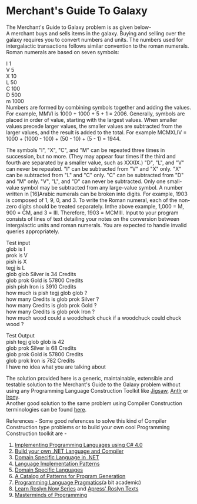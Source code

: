 # Merchant's Guide To Galaxy
      
The Merchant's Guide to Galaxy problem is as given below-      
A merchant buys and sells items in the galaxy. Buying and selling over the galaxy requires you to convert numbers and units. The numbers used for intergalactic transactions follows similar convention to the roman numerals. Roman numerals are based on seven symbols:    
      
I 1     
V 5      
X 10     
L 50      
C 100     
D 500      
m 1000     
Numbers are formed by combining symbols together and adding the values. For example, MMVI is 1000 + 1000 + 5 + 1 = 2006. Generally, symbols are placed in order of value, starting with the largest values. When smaller values precede larger values, the smaller values are subtracted from the larger values, and the result is added to the total. For example MCMXLIV = 1000 + (1000 - 100) + (50 - 10) + (5 - 1) = 1944.    
      
The symbols "I", "X", "C", and "M" can be repeated three times in succession, but no more. (They may appear four times if the third and fourth are separated by a smaller value, such as XXXIX.) "D", "L", and "V" can never be repeated. "I" can be subtracted from "V" and "X" only. "X" can be subtracted from "L" and "C" only. "C" can be subtracted from "D" and "M" only. "V", "L", and "D" can never be subtracted. Only one small-value symbol may be subtracted from any large-value symbol. A number written in [16]Arabic numerals can be broken into digits. For example, 1903 is composed of 1, 9, 0, and 3. To write the Roman numeral, each of the non-zero digits should be treated separately. Inthe above example, 1,000 = M, 900 = CM, and 3 = III. Therefore, 1903 = MCMIII. Input to your program consists of lines of text detailing your notes on the conversion between intergalactic units and roman numerals. You are expected to handle invalid queries appropriately.     
        
Test input      
glob is I     
prok is V     
pish is X     
tegj is L     
glob glob Silver is 34 Credits      
glob prok Gold is 57800 Credits      
pish pish Iron is 3910 Credits         
how much is pish tegj glob glob ?      
how many Credits is glob prok Silver ?      
how many Credits is glob prok Gold ?      
how many Credits is glob prok Iron ?       
how much wood could a woodchuck chuck if a woodchuck could chuck wood ?     
      
Test Output     
pish tegj glob glob is 42     
glob prok Silver is 68 Credits     
glob prok Gold is 57800 Credits     
glob prok Iron is 782 Credits      
I have no idea what you are talking about     
      
The solution provided here is a generic, maintainable, extensible and testable solution to the Merchant's Guide to the Galaxy  problem without using any Programming Language Construction Toolkit like [Jigsaw](https://code.google.com/archive/p/jigsaw-library/), [Antlr](https://en.wikipedia.org/wiki/ANTLR) or [Irony](https://www.codeproject.com/Articles/22650/Irony-NET-Compiler-Construction-Kit).          
Another good solution to the same problem using Compiler Construction terminologies can be found [here](http://awizkid.tumblr.com/post/100081789976/merchants-guide-to-galaxy).   

References -
Some good references to solve this kind of Compiler Construction type problems or to build your own cool Programming Construction toolkit are -
1) [Implementing Programming Languages using C# 4.0](https://www.codeproject.com/articles/272494/implementing-programming-languages-using-csharp)      
2) [Build your own .NET Language and Compiler](https://www.apress.com/in/book/9781590591345)            
3) [Domain Specific Language in .NET](https://udooz.pressbooks.com/)        
4) [Language Implementation Patterns](https://pragprog.com/book/tpdsl/language-implementation-patterns)           
5) [Domain Specific Languages](https://www.martinfowler.com/books/dsl.html)       
6) [A Catalog of Patterns for Program Generation](http://www.voelter.de/data/pub/ProgramGeneration.pdf)         
7) [Programming Language Pragmatics](https://www.cs.rochester.edu/~scott/pragmatics/)(a bit academic)                               
8) [Learn Roslyn Now Series](https://joshvarty.com/learn-roslyn-now/)  and [Apress' Roslyn Texts](https://www.apress.com/gp/search?query=roslyn)          
9) [Masterminds of Programming](http://shop.oreilly.com/product/9780596515171.do)          

